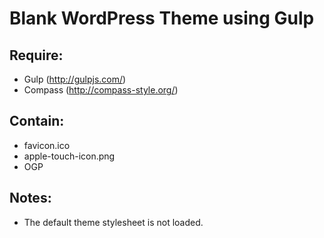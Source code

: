 # Blank WordPress Theme using Gulp

## Require:
- Gulp (http://gulpjs.com/)
- Compass (http://compass-style.org/)

## Contain:
- favicon.ico
- apple-touch-icon.png
- OGP

## Notes:
- The default theme stylesheet is not loaded.